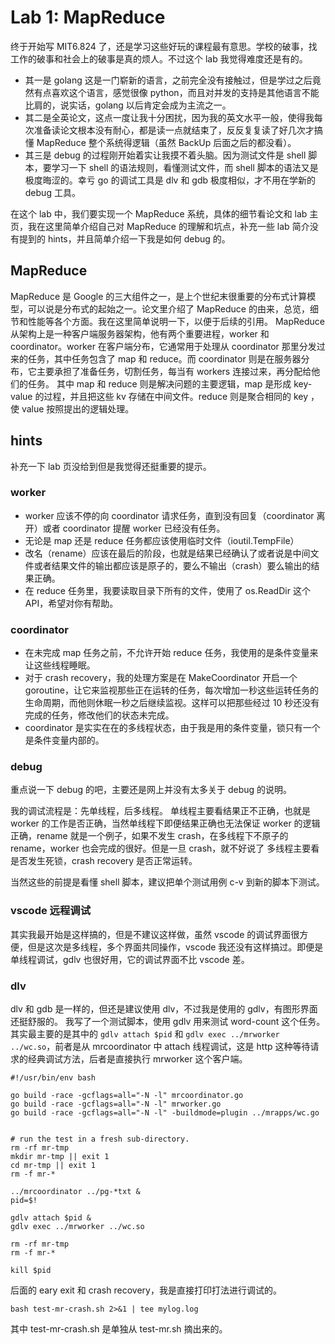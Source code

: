 # Lab 1: MapReduce

终于开始写 MIT6.824 了，还是学习这些好玩的课程最有意思。学校的破事，找工作的破事和社会上的破事是真的烦人。不过这个 lab 我觉得难度还是有的。
- 其一是 golang 这是一门崭新的语言，之前完全没有接触过，但是学过之后竟然有点喜欢这个语言，感觉很像 python，而且对并发的支持是其他语言不能比肩的，说实话，golang 以后肯定会成为主流之一。
- 其二是全英论文，这点一度让我十分困扰，因为我的英文水平一般，使得我每次准备读论文根本没有耐心，都是读一点就结束了，反反复复读了好几次才搞懂 MapReduce 整个系统得逻辑（虽然 BackUp 后面之后的都没看）。
- 其三是 debug 的过程刚开始着实让我摸不着头脑。因为测试文件是 shell 脚本，要学习一下 shell 的语法规则，看懂测试文件，而 shell 脚本的语法又是极度晦涩的。幸亏 go 的调试工具是 dlv 和 gdb 极度相似，才不用在学新的 debug 工具。

在这个 lab 中，我们要实现一个 MapReduce 系统，具体的细节看论文和 lab 主页，我在这里简单介绍自己对 MapReduce 的理解和坑点，补充一些 lab 简介没有提到的 hints，并且简单介绍一下我是如何 debug 的。

## MapReduce

MapReduce 是 Google 的三大组件之一，是上个世纪末很重要的分布式计算模型，可以说是分布式的起始之一。论文里介绍了 MapReduce 的由来，总览，细节和性能等各个方面。我在这里简单说明一下，以便于后续的引用。
MapReduce 从架构上是一种客户端服务器架构，他有两个重要进程，worker 和 coordinator。worker 在客户端分布，它通常用于处理从 coordinator 那里分发过来的任务，其中任务包含了 map 和 reduce。而 coordinator 则是在服务器分布，它主要承担了准备任务，切割任务，每当有 workers 连接过来，再分配给他们的任务。
其中 map 和 reduce 则是解决问题的主要逻辑，map 是形成 key-value 的过程，并且把这些 kv 存储在中间文件。reduce 则是聚合相同的 key ，使 value 按照提出的逻辑处理。

## hints
补充一下 lab 页没给到但是我觉得还挺重要的提示。

### worker

- worker 应该不停的向 coordinator 请求任务，直到没有回复（coordinator 离开）或者 coordinator 提醒 worker 已经没有任务。
- 无论是 map 还是 reduce 任务都应该使用临时文件（ioutil.TempFile）
- 改名（rename）应该在最后的阶段，也就是结果已经确认了或者说是中间文件或者结果文件的输出都应该是原子的，要么不输出（crash）要么输出的结果正确。
- 在 reduce 任务里，我要读取目录下所有的文件，使用了 os.ReadDir 这个 API，希望对你有帮助。

### coordinator

- 在未完成 map 任务之前，不允许开始 reduce 任务，我使用的是条件变量来让这些线程睡眠。
- 对于 crash recovery，我的处理方案是在 MakeCoordinator 开启一个 goroutine，让它来监视那些正在运转的任务，每次增加一秒这些运转任务的生命周期，而他则休眠一秒之后继续监视。这样可以把那些经过 10 秒还没有完成的任务，修改他们的状态未完成。
- coordinator 是实实在在的多线程状态，由于我是用的条件变量，锁只有一个是条件变量内部的。

### debug

重点说一下 debug 的吧，主要还是网上并没有太多关于 debug 的说明。

我的调试流程是：先单线程，后多线程。
单线程主要看结果正不正确，也就是 worker 的工作是否正确，当然单线程下即便结果正确也无法保证 worker 的逻辑正确，rename 就是一个例子，如果不发生 crash，在多线程下不原子的 rename，worker 也会完成的很好。但是一旦 crash，就不好说了
多线程主要看是否发生死锁，crash recovery 是否正常运转。

当然这些的前提是看懂 shell 脚本，建议把单个测试用例 c-v 到新的脚本下测试。

### vscode 远程调试

其实我最开始是这样搞的，但是不建议这样做，虽然 vscode 的调试界面很方便，但是这次是多线程，多个界面共同操作，vscode 我还没有这样搞过。即便是单线程调试，gdlv 也很好用，它的调试界面不比 vscode 差。

### dlv

dlv 和 gdb 是一样的，但还是建议使用 dlv，不过我是使用的 gdlv，有图形界面还挺舒服的。
我写了一个测试脚本，使用 gdlv 用来测试 word-count 这个任务。其实最主要的是其中的 `gdlv attach $pid` 和 `gdlv exec ../mrworker ../wc.so`，前者是从 mrcoordinator 中 attach 线程调试，这是 http 这种等待请求的经典调试方法，后者是直接执行 mrworker 这个客户端。

```shell
#!/usr/bin/env bash

go build -race -gcflags=all="-N -l" mrcoordinator.go
go build -race -gcflags=all="-N -l" mrworker.go
go build -race -gcflags=all="-N -l" -buildmode=plugin ../mrapps/wc.go


# run the test in a fresh sub-directory.
rm -rf mr-tmp
mkdir mr-tmp || exit 1
cd mr-tmp || exit 1
rm -f mr-*

../mrcoordinator ../pg-*txt &
pid=$!

gdlv attach $pid &
gdlv exec ../mrworker ../wc.so

rm -rf mr-tmp
rm -f mr-*

kill $pid
``` 

后面的 eary exit 和 crash recovery，我是直接打印打法进行调试的。

```shell
bash test-mr-crash.sh 2>&1 | tee mylog.log
```

其中 test-mr-crash.sh 是单独从 test-mr.sh 摘出来的。

